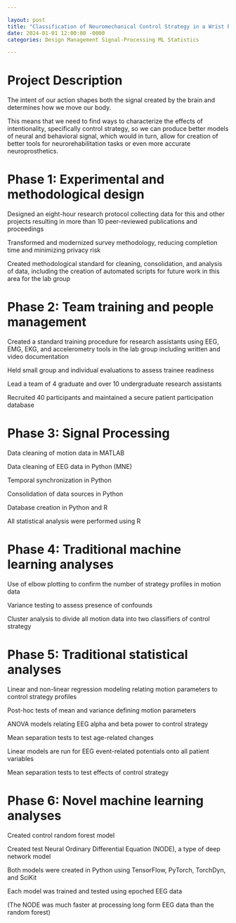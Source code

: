 ```yaml
---

layout: post
title: "Classification of Neuromechanical Control Strategy in a Wrist Rotation Task"
date: 2024-01-01 12:00:00 -0000
categories: Design Management Signal-Processing ML Statistics

---
```


# Project Description

The intent of our action shapes both the signal created by the brain and determines how we move our body. 

This means that we need to find ways to characterize the effects of intentionality, specifically control strategy, so we can produce better models of neural and behavioral signal, which would in turn, allow for creation of better tools for neurorehabilitation tasks or even more accurate neuroprosthetics. 




# Phase 1: Experimental and methodological design

Designed an eight-hour research protocol collecting data for this and other projects resulting in more than 10 peer-reviewed publications and proceedings

Transformed and modernized survey methodology, reducing completion time and minimizing privacy risk

Created methodological standard for cleaning, consolidation, and analysis of data, including the creation of automated scripts for future work in this area for the lab group




# Phase 2: Team training and people management

Created a standard training procedure for research assistants using EEG, EMG, EKG, and accelerometry tools in the lab group including written and video documentation

Held small group and individual evaluations to assess trainee readiness

Lead a team of 4 graduate and over 10 undergraduate research assistants

Recruited 40 participants and maintained a secure patient participation database




# Phase 3: Signal Processing

Data cleaning of motion data in MATLAB

Data cleaning of EEG data in Python (MNE)

Temporal synchronization in Python

Consolidation of data sources in Python

Database creation in Python and R

All statistical analysis were performed using R




# Phase 4: Traditional machine learning analyses

Use of elbow plotting to confirm the number of strategy profiles in motion data

Variance testing to assess presence of confounds

 Cluster analysis to divide all motion data into two classifiers of control strategy




# Phase 5: Traditional statistical analyses

Linear and non-linear regression modeling relating motion parameters to control strategy profiles

Post-hoc tests of mean and variance defining motion parameters

ANOVA models relating EEG alpha and beta power to control strategy

Mean separation tests to test age-related changes

Linear models are run for EEG event-related potentials onto all patient variables

Mean separation tests to test effects of control strategy




# Phase 6: Novel machine learning analyses

Created control random forest model

Created test Neural Ordinary Differential Equation (NODE), a type of deep network model

Both models were created in Python using TensorFlow, PyTorch, TorchDyn, and SciKit

Each model was trained and tested using epoched EEG data

(The NODE was much faster at processing long form EEG data than the random forest)
